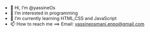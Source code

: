 - 👋 Hi, I’m @yassineOs
- 👀 I’m interested in programming
- 🌱 I’m currently learning HTML,CSS and JavaScript
- 📫 How to reach me ==> Email: yassineosmani.enpo@gmail.com
<!---DjawedOs/DjawedOs is a ✨ special ✨ repository because its `README.md` (this file) appears on your GitHub profile.
You can click the Preview link to take a look at your changes.
--->
